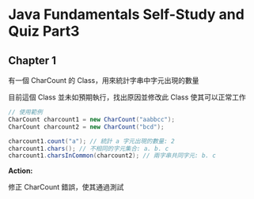# Java Fundamentals Self-Study and Quiz Part3

## Chapter 1
有一個 CharCount 的 Class，用來統計字串中字元出現的數量

目前這個 Class 並未如預期執行，找出原因並修改此 Class 使其可以正常工作

```java
// 使用範例
CharCount charcount1 = new CharCount("aabbcc");
CharCount charcount2 = new CharCount("bcd");

charcount1.count("a"); // 統計 a 字元出現的數量: 2
charcount1.chars(); // 不相同的字元集合: a. b. c
charcount1.charsInCommon(charcount2); // 兩字串共同字元: b. c
```

**Action:**

修正 CharCount 錯誤，使其通過測試

